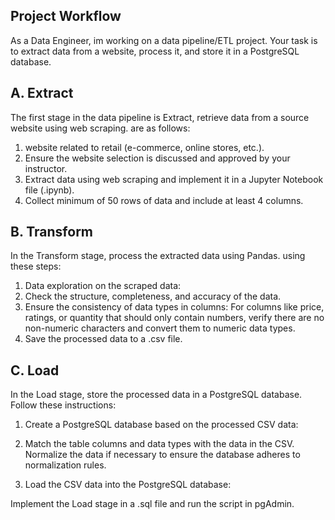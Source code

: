 
## Project Workflow

As a Data Engineer, im working on a data pipeline/ETL project. Your task is to extract data from a website, process it, and store it in a PostgreSQL database. 

## A. Extract

The first stage in the data pipeline is Extract, retrieve data from a source website using web scraping.  are as follows:

1. website related to retail (e-commerce, online stores, etc.).
2. Ensure the website selection is discussed and approved by your instructor.
3. Extract data using web scraping and implement it in a Jupyter Notebook file (.ipynb).
4. Collect minimum of 50 rows of data and include at least 4 columns.

## B. Transform

In the Transform stage, process the extracted data using Pandas. using these steps:

1. Data exploration on the scraped data:
2. Check the structure, completeness, and accuracy of the data.
3. Ensure the consistency of data types in columns: For columns like price, ratings, or quantity that should only contain numbers, verify there are no non-numeric characters and convert them to numeric data types.
4. Save the processed data to a .csv file.

## C. Load
In the Load stage, store the processed data in a PostgreSQL database. Follow these instructions:

1. Create a PostgreSQL database based on the processed CSV data:

2. Match the table columns and data types with the data in the CSV.
Normalize the data if necessary to ensure the database adheres to normalization rules.

3. Load the CSV data into the PostgreSQL database:

Implement the Load stage in a .sql file and run the script in pgAdmin.
